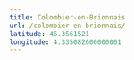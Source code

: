 ```yaml
---
title: Colombier-en-Brionnais
url: /colombier-en-brionnais/
latitude: 46.3561521
longitude: 4.335082600000001
---
```

